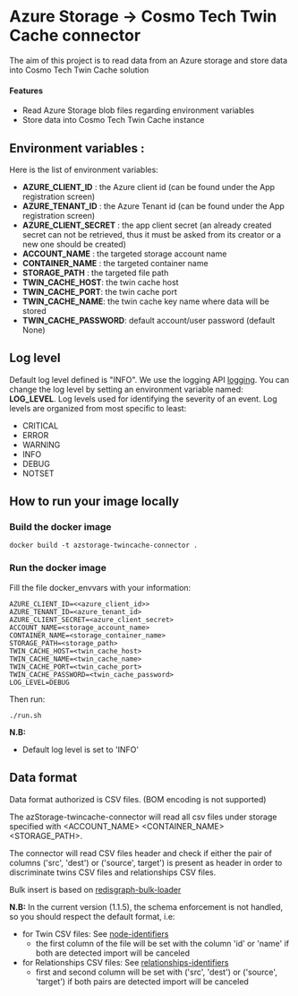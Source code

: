 # Azure Storage -> Cosmo Tech Twin Cache connector

The aim of this project is to read data from an Azure storage and store data into Cosmo Tech Twin Cache solution

#### Features

- Read Azure Storage blob files regarding environment variables
- Store data into Cosmo Tech Twin Cache instance

## Environment variables :

Here is the list of environment variables:

- **AZURE_CLIENT_ID** : the Azure client id (can be found under the App registration screen)
- **AZURE_TENANT_ID** : the Azure Tenant id (can be found under the App registration screen)
- **AZURE_CLIENT_SECRET** : the app client secret (an already created secret can not be retrieved, thus it must be asked from its creator or a new one should be created)
- **ACCOUNT_NAME** : the targeted storage account name
- **CONTAINER_NAME** : the targeted container name
- **STORAGE_PATH** : the targeted file path
- **TWIN_CACHE_HOST**: the twin cache host
- **TWIN_CACHE_PORT**: the twin cache port
- **TWIN_CACHE_NAME**: the twin cache key name where data will be stored
- **TWIN_CACHE_PASSWORD**: default account/user password (default None)

## Log level

Default log level defined is "INFO".
We use the logging API [logging](https://docs.python.org/3/library/logging.html).
You can change the log level by setting an environment variable named: **LOG_LEVEL**.
Log levels used for identifying the severity of an event. Log levels are organized from most specific to least:

- CRITICAL
- ERROR
- WARNING
- INFO
- DEBUG
- NOTSET

## How to run your image locally

### Build the docker image

`docker build -t azstorage-twincache-connector .`

### Run the docker image

Fill the file docker_envvars with your information:

```
AZURE_CLIENT_ID=<<azure_client_id>>
AZURE_TENANT_ID=<azure_tenant_id>
AZURE_CLIENT_SECRET=<azure_client_secret>
ACCOUNT_NAME=<storage_account_name>
CONTAINER_NAME=<storage_container_name>
STORAGE_PATH=<storage_path>
TWIN_CACHE_HOST=<twin_cache_host>
TWIN_CACHE_NAME=<twin_cache_name>
TWIN_CACHE_PORT=<twin_cache_port>
TWIN_CACHE_PASSWORD=<twin_cache_password>
LOG_LEVEL=DEBUG
```

Then run:

`./run.sh`

**N.B:**

- Default log level is set to 'INFO'

## Data format

Data format authorized is CSV files. (BOM encoding is not supported)
 
The azStorage-twincache-connector will read all csv files under storage specified with <ACCOUNT_NAME> <CONTAINER_NAME> <STORAGE_PATH>.

The connector will read CSV files header and check if either the pair of columns ('src', 'dest') or ('source', target') is present as header in order to discriminate twins CSV files and relationships CSV files.

Bulk insert is based on [redisgraph-bulk-loader](https://github.com/RedisGraph/redisgraph-bulk-loader)

**N.B:**
In the current version (1.1.5), the schema enforcement is not handled, so you should respect the default format, i.e:
- for Twin CSV files: See [node-identifiers](https://github.com/RedisGraph/redisgraph-bulk-loader#node-identifiers)
  - the first column of the file will be set with the column 'id' or 'name'
        if both are detected import will be canceled 
- for Relationships CSV files: See [relationships-identifiers](https://github.com/RedisGraph/redisgraph-bulk-loader#relationship-files)
  - first and second column will be set with ('src', 'dest') or ('source', 'target')
        if both pairs are detected import will be canceled








